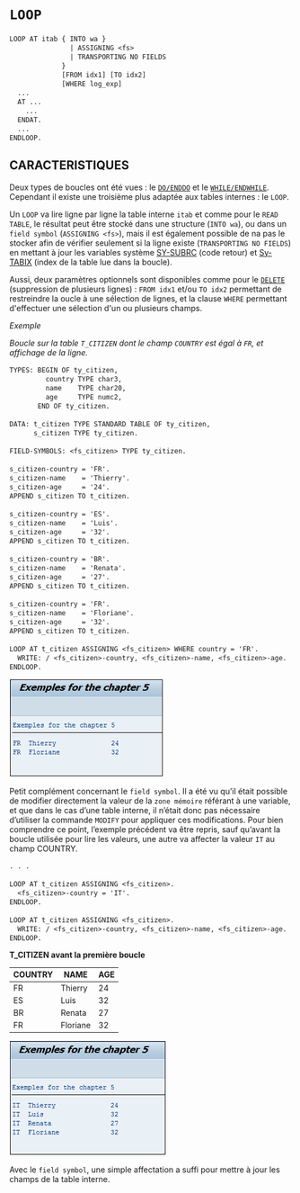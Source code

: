 # **`LOOP`**

```JS
LOOP AT itab { INTO wa }
               | ASSIGNING <fs>
               | TRANSPORTING NO FIELDS
             }
             [FROM idx1] [TO idx2]
             [WHERE log_exp]
  ...
  AT ...
    ...
  ENDAT.
  ...
ENDLOOP.
```

## CARACTERISTIQUES

Deux types de boucles ont été vues : le [`DO/ENDDO`](../03_Boucles/01_do_enddo.md) et le [`WHILE/ENDWHILE`](../03_Boucles/05_while_endwhile.md). Cependant il existe une troisième plus adaptée aux tables internes : le `LOOP`.

Un `LOOP` va lire ligne par ligne la table interne `itab` et comme pour le `READ TABLE`, le résultat peut être stocké dans une structure (`INTO wa`), ou dans un `field symbol` (`ASSIGNING <fs>`), mais il est également possible de na pas le stocker afin de vérifier seulement si la ligne existe (`TRANSPORTING NO FIELDS`) en mettant à jour les variables système [SY-SUBRC](../99_Help/02_SY-SYSTEM.md) (code retour) et [Sy-TABIX](../99_Help/02_SY-SYSTEM.md) (index de la table lue dans la boucle).

Aussi, deux paramètres optionnels sont disponibles comme pour le [`DELETE`](../08_instructions/07_delete_lines.md) (suppression de plusieurs lignes) : `FROM idx1` et/ou `TO idx2` permettant de restreindre la oucle à une sélection de lignes, et la clause `WHERE` permettant d'effectuer une sélection d'un ou plusieurs champs.

_Exemple_

_Boucle sur la table `T_CITIZEN` dont le champ `COUNTRY` est égal à `FR`, et affichage de la ligne._

```JS
TYPES: BEGIN OF ty_citizen,
         country TYPE char3,
         name    TYPE char20,
         age     TYPE numc2,
       END OF ty_citizen.

DATA: t_citizen TYPE STANDARD TABLE OF ty_citizen,
      s_citizen TYPE ty_citizen.

FIELD-SYMBOLS: <fs_citizen> TYPE ty_citizen.

s_citizen-country = 'FR'.
s_citizen-name    = 'Thierry'.
s_citizen-age     = '24'.
APPEND s_citizen TO t_citizen.

s_citizen-country = 'ES'.
s_citizen-name    = 'Luis'.
s_citizen-age     = '32'.
APPEND s_citizen TO t_citizen.

s_citizen-country = 'BR'.
s_citizen-name    = 'Renata'.
s_citizen-age     = '27'.
APPEND s_citizen TO t_citizen.

s_citizen-country = 'FR'.
s_citizen-name    = 'Floriane'.
s_citizen-age     = '32'.
APPEND s_citizen TO t_citizen.

LOOP AT t_citizen ASSIGNING <fs_citizen> WHERE country = 'FR'.
  WRITE: / <fs_citizen>-country, <fs_citizen>-name, <fs_citizen>-age.
ENDLOOP.
```

![](../00_Ressources/08_13_01.png)

Petit complément concernant le `field symbol`. Il a été vu qu’il était possible de modifier directement la valeur de la `zone mémoire` référant à une variable, et que dans le cas d’une table interne, il n’était donc pas nécessaire d’utiliser la commande `MODIFY` pour appliquer ces modifications. Pour bien comprendre ce point, l’exemple précédent va être repris, sauf qu’avant la boucle utilisée pour lire les valeurs, une autre va affecter la valeur `IT` au champ COUNTRY.

```JS
. . .

LOOP AT t_citizen ASSIGNING <fs_citizen>.
  <fs_citizen>-country = 'IT'.
ENDLOOP.

LOOP AT t_citizen ASSIGNING <fs_citizen>.
  WRITE: / <fs_citizen>-country, <fs_citizen>-name, <fs_citizen>-age.
ENDLOOP.
```

**T_CITIZEN avant la première boucle**

| **COUNTRY** | **NAME** | **AGE** |
| ----------- | -------- | ------- |
| FR          | Thierry  | 24      |
| ES          | Luis     | 32      |
| BR          | Renata   | 27      |
| FR          | Floriane | 32      |

![](../00_Ressources/08_13_02.png)

Avec le `field symbol`, une simple affectation a suffi pour mettre à jour les champs de la table interne.
